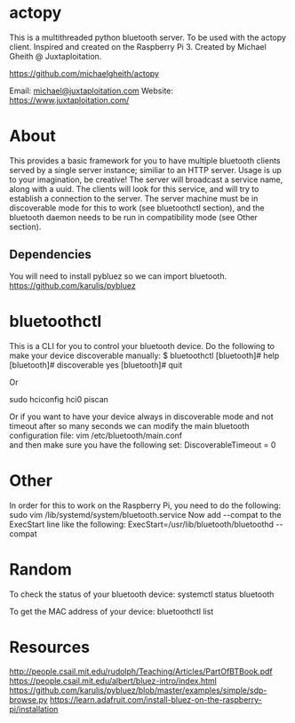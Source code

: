 # actopy
This is a multithreaded python bluetooth server.  To be used with the actopy client.  Inspired and created on the Raspberry Pi 3.  Created by Michael Gheith @ Juxtaploitation.

https://github.com/michaelgheith/actopy

Email:  michael@juxtaploitation.com
Website:  https://www.juxtaploitation.com/

# About
This provides a basic framework for you to have multiple bluetooth clients served by a single server instance; similiar to an HTTP server.  Usage is up to your imagination, be creative!  The server will broadcast a service name, along with a uuid.  The clients will look for this service, and will try to establish a connection to the server.  The server machine must be in discoverable mode for this to work (see bluetoothctl section), and the bluetooth daemon needs to be run in compatibility mode (see Other section).

## Dependencies
You will need to install pybluez so we can import bluetooth.
https://github.com/karulis/pybluez

# bluetoothctl
This is a CLI for you to control your bluetooth device.  Do the following to make your device discoverable manually:
$ bluetoothctl
[bluetooth]# help
[bluetooth]# discoverable yes
[bluetooth]# quit

Or

sudo hciconfig hci0 piscan

Or if you want to have your device always in discoverable mode and not timeout after so many seconds we can modify the main bluetooth configuration file:
vim /etc/bluetooth/main.conf  
and then make sure you have the following set:
DiscoverableTimeout = 0

# Other
In order for this to work on the Raspberry Pi, you need to do the following:
sudo vim /lib/systemd/system/bluetooth.service
Now add --compat to the ExecStart line like the following:
ExecStart=/usr/lib/bluetooth/bluetoothd --compat

# Random
To check the status of your bluetooth device:
systemctl status bluetooth

To get the MAC address of your device:
bluetoothctl list 

# Resources
http://people.csail.mit.edu/rudolph/Teaching/Articles/PartOfBTBook.pdf
https://people.csail.mit.edu/albert/bluez-intro/index.html
https://github.com/karulis/pybluez/blob/master/examples/simple/sdp-browse.py
https://learn.adafruit.com/install-bluez-on-the-raspberry-pi/installation